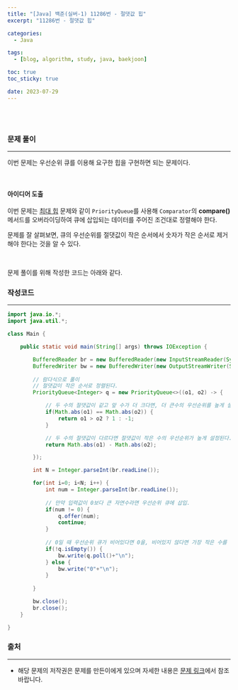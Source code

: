 ```yaml
---
title: "[Java] 백준(실버-1) 11286번 - 절댓값 힙"
excerpt: "11286번 - 절댓값 힙"

categories:
  - Java

tags:
  - [blog, algorithm, study, java, baekjoon]

toc: true
toc_sticky: true

date: 2023-07-29
---
```


<br><br>

### 문제 풀이

---

이번 문제는 우선순위 큐를 이용해 요구한 힙을 구현하면 되는 문제이다.

<br>

#### 아이디어 도출

이번 문제는 [최대 힙](https://langoustinee.github.io/java/231-post/) 문제와 같이 `PriorityQueue`를 사용해 `Comparator`의 **compare()** 메서드를 오버라이딩하여 큐에 삽입되는 데이터를 주어진 조건대로 정렬해야 한다.

문제를 잘 살펴보면, 큐의 우선순위를 절댓값이 작은 순서에서 숫자가 작은 순서로 제거해야 한다는 것을 알 수 있다.

<br>

문제 풀이를 위해 작성한 코드는 아래와 같다.

### 작성코드

---

```java
import java.io.*;
import java.util.*;

class Main {    

    public static void main(String[] args) throws IOException {

        BufferedReader br = new BufferedReader(new InputStreamReader(System.in));
        BufferedWriter bw = new BufferedWriter(new OutputStreamWriter(System.out));
        
        // 람다식으로 풀이
        // 절댓값이 작은 순서로 정렬된다.
        PriorityQueue<Integer> q = new PriorityQueue<>((o1, o2) -> {

            // 두 수의 절댓값이 같고 앞 수가 더 크다면, 더 큰수의 우선순위를 높게 설정된다.
            if(Math.abs(o1) == Math.abs(o2)) {
                return o1 > o2 ? 1 : -1;
            }

            // 두 수의 절댓값이 다르다면 절댓값이 작은 수의 우선순위가 높게 설정된다.
            return Math.abs(o1) - Math.abs(o2);

        });

        int N = Integer.parseInt(br.readLine());

        for(int i=0; i<N; i++) {
            int num = Integer.parseInt(br.readLine());
            
            // 만약 입력값이 0보다 큰 자연수라면 우선순위 큐에 삽입.
            if(num != 0) {
                q.offer(num);
                continue;
            }
            
            // 0일 때 우선순위 큐가 비어있다면 0을, 비어있지 않다면 가장 작은 수를 꺼낸다.
            if(!q.isEmpty()) {
                bw.write(q.poll()+"\n");
            } else {
                bw.write("0"+"\n");
            }
            
        }

        bw.close();
        br.close();
    }

}
```

### 출처

---

- 해당 문제의 저작권은 문제를 만든이에게 있으며 자세한 내용은 [문제 링크](https://www.acmicpc.net/problem/11286)에서 참조바랍니다.